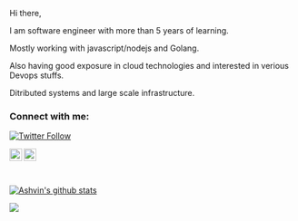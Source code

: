 Hi there, 

I am software engineer with more than 5 years of learning. 

Mostly working with javascript/nodejs and Golang. 

Also having good exposure in cloud technologies and interested in verious Devops stuffs.

Ditributed systems and large scale infrastructure.

### Connect with me:

[![Twitter Follow](https://img.shields.io/twitter/follow/akumbhani66?color=1DA1F2&logo=twitter&style=for-the-badge)](https://twitter.com/intent/follow?original_referer=https%3A%2F%2Fgithub.com%2Fakumbhani66&screen_name=akumbhani66)


[<img align="left" alt="akumbhani66 | Twitter" width="22px" src="https://cdn.jsdelivr.net/npm/simple-icons@v3/icons/twitter.svg" />](https://twitter.com/akumbhani66)
[<img align="left" alt="akumbhani66 | LinkedIn" width="22px" src="https://cdn.jsdelivr.net/npm/simple-icons@v3/icons/linkedin.svg" />](https://www.linkedin.com/in/ashvin-kumbhani-b1204583/)

<br />
<br />
<br />

[![Ashvin's github stats](https://github-readme-stats.vercel.app/api?username=akumbhani66&show_icons=true)](https://github.com/akumbhani66)

![](https://komarev.com/ghpvc/?username=akumbhani66&color=lightgrey)
